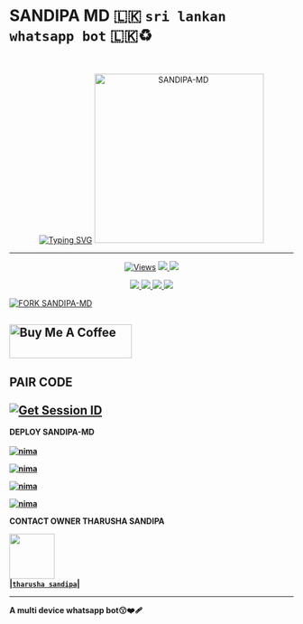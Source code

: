 # SANDIPA MD 🇱🇰 `sri lankan whatsapp bot` 🇱🇰♻️

<br>
 </p>
    <p align="center">
<a href="https://git.io/typing-svg"><img src="https://readme-typing-svg.demolab.com?font=EB+Garamond&weight=800&size=28&duration=4000&pause=1000&random=false&width=435&lines=WELCOME+TO+SANDIPA-MD;MULTI-DEVICE+WHATSAPP+BOT;DEVELOPED+BY+CYBER+THARU🇱🇰" alt="Typing SVG" /></a>

<img alt="SANDIPA-MD" height="300" src="https://i.ibb.co/BwyN75J/abf0cc3625737791.jpg" >
<hr>
 <p align="center">

  <a href="https://github.com/tharusha-sandipa/SANDIPA-MD">
    <img src="https://hits.seeyoufarm.com/api/count/incr/badge.svg?url=https%3A%2F%2Fgithub.com%2Ftharusha-sandipa%2FSANDIPA-MD&count_bg=%2379C83D&title_bg=%23555555&icon=gitpod.svg&icon_color=%23E7E7E7&title=Views&edge_flat=false" alt="Views"/></a>
  
  </a>
  <a href="https://github.com/tharusha-sandipa/SANDIPA-MD">
    <img src="https://img.shields.io/github/forks/tharusha-sandipa/SANDIPA-MD?label=Fork&style=social">
    
  </a>
  <a href="https://github.com/tharusha-sandipa/SANDIPA-MD">
    <img src="https://img.shields.io/github/stars/tharusha-sandipa/SANDIPA-MD?style=social">
  </a>
</p>

<p align="center">
  <a href="https://github.com/tharusha-sandipa/SANDIPA-MD">
    <img src="https://img.shields.io/github/repo-size/tharusha-sandipa/SANDIPA-MD?color=blue&label=Repo%20Size&style=plastic">

  </a>
  <a href="https://github.com/tharusha-sandipa/SANDIPA-MD">
    <img src="https://img.shields.io/github/license/tharusha-sandipa/SANDIPA-MD?color=blue&label=License&style=plastic">

  </a>
  <a href="https://github.com/tharusha-sandipa/SANDIPA-MD">
    <img src="https://img.shields.io/github/languages/top/tharusha-sandipa/SANDIPA-MD?color=blue&label=Javascript&style=plastic">

  </a>
  <a href="https://github.com/tharusha-sandipa/SANDIPA-MD">
    <img src="https://img.shields.io/static/v1?label=Author&message=Tharusha%20Sandipa&color=blue&style=plastic">

  </a>
  </p>
</p>



[![FORK SANDIPA-MD](https://img.shields.io/badge/FORK%20-SANDIPAMD-white)](https://github.com/Tharusha-sandipa/SANDIPA-MD/fork)

<a href="https://www.buymeacoffee.com/PrabathKumara" target="_blank"><img src="https://cdn.buymeacoffee.com/buttons/v2/default-yellow.png" alt="Buy Me A Coffee" style="height: 60px !important;width: 217px !important;" ></a>
------------------------
<b>PAIR CODE <b>
</br>
</br>
<a href='https://wefkskweb-pair-939d98e13059.heroku.app/' target="_blank"><img alt='Get Session ID' src='https://img.shields.io/badge/Click here to get your session id-blue?style=for-the-badge&logo=opencv&logoColor=white'/></a>
--

<b>DEPLOY SANDIPA-MD </b>
</br>
</br>
 [![nima](https://img.shields.io/badge/sandipaa_md_deploy_on_heroku-430098?style=for-the-badge&logo=heroku&logoColor=white&buttcode=1n2i3m4a)](https://dashboard.heroku.com/new?template=https://github.com/ASITHA-MD/ASITHA-MD-V2)
  
[![nima](https://img.shields.io/badge/sandipaa_md_deploy_on_railway-0B0D0E?style=for-the-badge&logo=railway&logoColor=white&buttcode=1n2i3m4a)](https://railway.app?referralCode=queen-elisa)
   
[![nima](https://img.shields.io/badge/sandipa_md_deploy_on_replit-F26207?style=for-the-badge&logo=replit&logoColor=white&buttcode=1n2i3m4a)](https://replit.com/)
   
[![nima](https://img.shields.io/badge/sandipa_md_deploy_on_render-000000?style=for-the-badge&logo=render&logoColor=white&buttcode=1n2i3m4a)](https://docs.render.com/free)



<b>CONTACT OWNER THARUSHA SANDIPA</b>

 <a href="https://wa.me/+94740326138?text=_Hey:-~*Tharu*___*BOY*~/🧸💗✨/"><img src="https://i.ibb.co/tL6wqff/406b3f5a8c6fd877.jpg/u/106251140?v=4" width=80 height=80></a>   
|**[`tharusha sandipa`](https://github.com/tharusha-sandipa)**|

---
A multi device whatsapp bot😗❤️‍🩹
